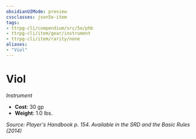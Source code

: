 ```yaml
---
obsidianUIMode: preview
cssclasses: json5e-item
tags:
- ttrpg-cli/compendium/src/5e/phb
- ttrpg-cli/item/gear/instrument
- ttrpg-cli/item/rarity/none
aliases: 
- "Viol"
---
```

# Viol
*Instrument*  


- **Cost**: 30 gp
- **Weight**: 1.0 lbs.

*Source: Player's Handbook p. 154. Available in the <span title='Systems Reference Document (5.1)'>SRD</span> and the Basic Rules (2014)*